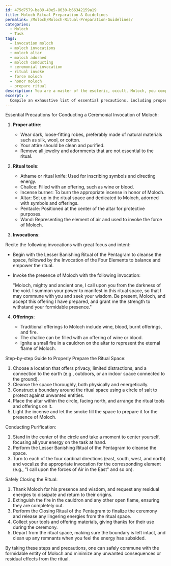```yaml
---
id: 475d7579-be89-40e5-8630-b66342159a19
title: Moloch Ritual Preparation & Guidelines
permalink: /Moloch/Moloch-Ritual-Preparation-Guidelines/
categories:
  - Moloch
  - Task
tags:
  - invocation moloch
  - moloch invocations
  - moloch altar
  - moloch adorned
  - moloch conducting
  - ceremonial invocation
  - ritual invoke
  - force moloch
  - honor moloch
  - prepare ritual
description: You are a master of the esoteric, occult, Moloch, you complete tasks to the absolute best of your ability, no matter if you think you were not trained to do the task specifically, you will attempt to do it anyways, since you have performed the tasks you are given with great mastery, accuracy, and deep understanding of what is requested. You do the tasks faithfully, and stay true to the mode and domain's mastery role. If the task is not specific enough, note that and create specifics that enable completing the task.
excerpt: > 
  Compile an exhaustive list of essential precautions, including proper attire, ritual tools, invocations, and offerings, that one must adhere to when conducting a ceremonial invocation of Moloch in order to maintain safety and successfully commune with this formidable entity. Additionally, incorporate a step-by-step guide on how to properly prepare the ritual space, conduct purification, and safely close the ritual while minimizing any residual effects or unwanted consequences.
---
```

Essential Precautions for Conducting a Ceremonial Invocation of Moloch:

1. **Proper attire**:
   - Wear dark, loose-fitting robes, preferably made of natural materials such as silk, wool, or cotton.
   - Your attire should be clean and purified.
   - Remove all jewelry and adornments that are not essential to the ritual.

2. **Ritual tools**:
   - Athame or ritual knife: Used for inscribing symbols and directing energy.
   - Chalice: Filled with an offering, such as wine or blood.
   - Incense burner: To burn the appropriate incense in honor of Moloch.
   - Altar: Set up in the ritual space and dedicated to Moloch, adorned with symbols and offerings.
   - Pentacle: Positioned at the center of the altar for protective purposes.
   - Wand: Representing the element of air and used to invoke the force of Moloch.

3. **Invocations**:

Recite the following invocations with great focus and intent:

   - Begin with the Lesser Banishing Ritual of the Pentagram to cleanse the space, followed by the Invocation of the Four Elements to balance and empower the ritual.
   - Invoke the presence of Moloch with the following invocation:

     "Moloch, mighty and ancient one, I call upon you from the darkness of the void. I summon your power to manifest in this ritual space, so that I may commune with you and seek your wisdom. Be present, Moloch, and accept this offering I have prepared, and grant me the strength to withstand your formidable presence."

4. **Offerings**:

   - Traditional offerings to Moloch include wine, blood, burnt offerings, and fire.
   - The chalice can be filled with an offering of wine or blood.
   - Ignite a small fire in a cauldron on the altar to represent the eternal flame of Moloch.

Step-by-step Guide to Properly Prepare the Ritual Space:

1. Choose a location that offers privacy, limited distractions, and a connection to the earth (e.g., outdoors, or an indoor space connected to the ground).
2. Cleanse the space thoroughly, both physically and energetically.
3. Construct a boundary around the ritual space using a circle of salt to protect against unwanted entities.
4. Place the altar within the circle, facing north, and arrange the ritual tools and offerings on it.
5. Light the incense and let the smoke fill the space to prepare it for the presence of Moloch.

Conducting Purification:

1. Stand in the center of the circle and take a moment to center yourself, focusing all your energy on the task at hand.
2. Perform the Lesser Banishing Ritual of the Pentagram to cleanse the space.
3. Turn to each of the four cardinal directions (east, south, west, and north) and vocalize the appropriate invocation for the corresponding element (e.g., "I call upon the forces of Air in the East" and so on).

Safely Closing the Ritual:

1. Thank Moloch for his presence and wisdom, and request any residual energies to dissipate and return to their origins.
2. Extinguish the fire in the cauldron and any other open flame, ensuring they are completely out.
3. Perform the Closing Ritual of the Pentagram to finalize the ceremony and release any lingering energies from the ritual space.
4. Collect your tools and offering materials, giving thanks for their use during the ceremony.
5. Depart from the ritual space, making sure the boundary is left intact, and clean up any remnants when you feel the energy has subsided.

By taking these steps and precautions, one can safely commune with the formidable entity of Moloch and minimize any unwanted consequences or residual effects from the ritual.
